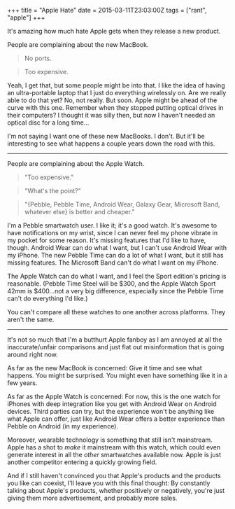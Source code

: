 +++
title = "Apple Hate"
date = 2015-03-11T23:03:00Z
tags = ["rant", "apple"]
+++

It's amazing how much hate Apple gets when they release a new product.

People are complaining about the new MacBook.

>No ports.

>Too expensive.

Yeah, I get that, but some people might be into that. I like the idea of having an ultra-portable laptop that I just do everything wirelessly on. Are we really able to do that yet? No, not really. But soon. Apple might be ahead of the curve with this one. Remember when they stopped putting optical drives in their computers? I thought it was silly then, but now I haven't needed an optical disc for a long time...

I'm not saying I want one of these new MacBooks. I don't. But it'll be interesting to see what happens a couple years down the road with this.

---

People are complaining about the Apple Watch.

>"Too expensive."

>"What's the point?"

>"{Pebble, Pebble Time, Android Wear, Galaxy Gear, Microsoft Band, whatever else} is better and cheaper."

I'm a Pebble smartwatch user. I like it; it's a good watch. It's awesome to have notifications on my wrist, since I can never feel my phone vibrate in my pocket for some reason. It's missing features that I'd like to have, though. Android Wear can do what I want, but I can't use Android Wear with my iPhone. The new Pebble Time can do a lot of what I want, but it still has missing features. The Microsoft Band can't do what I want on my iPhone.

The Apple Watch can do what I want, and I feel the Sport edition's pricing is reasonable. (Pebble Time Steel will be $300, and the Apple Watch Sport 42mm is $400...not a very big difference, especially since the Pebble Time can't do everything I'd like.)

You can't compare all these watches to one another across platforms. They aren't the same.

---

It's not so much that I'm a butthurt Apple fanboy as I am annoyed at all the inaccurate/unfair comparisons and just flat out misinformation that is going around right now.

As far as the new MacBook is concerned: Give it time and see what happens. You might be surprised. You might even have something like it in a few years.

As far as the Apple Watch is concerned: For now, this is the one watch for iPhones with deep integration like you get with Android Wear on Android devices. Third parties can try, but the experience won't be anything like what Apple can offer, just like Android Wear offers a better experience than Pebble on Android (in my experience).

Moreover, wearable technology is something that still isn't mainstream. Apple has a shot to *make* it mainstream with this watch, which could even generate interest in all the *other* smartwatches available now. Apple is just another competitor entering a quickly growing field.

And if I still haven't convinced you that Apple's products and the products you like can coexist, I'll leave you with this final thought: By constantly talking about Apple's products, whether positively or negatively, you're just giving them more advertisement, and probably more sales.
